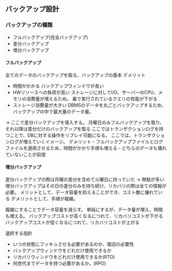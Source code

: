 ## バックアップ設計
### バックアップの種類
- フルバックアップ(完全バックアップ)
- 差分バックアップ
- 増分バックアップ

#### フルバックアップ
全てのデータのバックアップを取る、バックアップの基本
デメリット
  - 時間がかかる
    バックアップウィンドウが長い
  - HWリソースへの負荷が高い
    ストレージに対してI/O、サーバーのCPU、メモリの消費量が増えるため。
    裏で実行されているクエリの性能が下がる
  - ストレージ消費量が大きい
    DBMSのデータを丸ごとバックアップするため、バックアップの中で最大量のデータ量。

-> ここで差分バックアップを導入する。
  月曜日のみフルバックアップを取り、それ以降は差分だけのバックアップを取る
  ここではトランザクションログを持つことで、DBに対する操作をリプレイ可能になる。
  ここでは、トランザクションログが増えていくイメージ。
  デメリット
    - フルバックアップファイルとログファイルを適用させるため、時間がかかり手順も増える
    - どちらのデータも壊れていないことが前提

#### 増分バックアップ
差分バックアップの際は月曜の差分を含めて火曜日に持っていた -> 無駄が多い
増分バックアップはその日の差分のみを持ち続け、リカバリの際は全ての情報が必要。
メリットとして、データ容量を抑えることができ、コスト敵に優れている
デメリットとして、手順が複雑。

複雑にすることでデータ容量を減らす。
単純にするが、データ量が増え、時間も増える。
バックアップコストが高くなるにつれて、リカバリコストが下がる
バックアップコストが低くなるにつれて、リカバリコストが上がる

選択する指針
- いつの状態にフッキュさせる必要があるのか、復旧の必要性
- バックアップウィンドウをどれだけ使用できるか
- リカバリウィンドウをどれだけ使用できるか(RTO)
- 何世代までデータを持つ必要があるか。(RPO)
